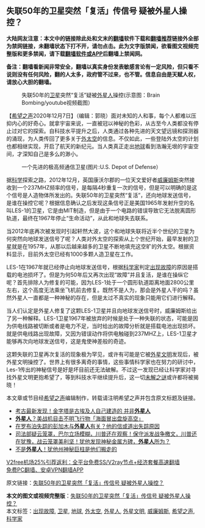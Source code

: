  <h2>失联50年的卫星突然「复活」传信号 疑被外星人操控？</h2> <p class="notice"><b>大陆网友注意：本文中的链接除此处和文末的<a href="https://github.com/bannedbook/fanqiang" >翻墙</a>软件下载和<a href="https://github.com/killgcd/justmysocks/blob/master/README.md">翻墙推荐</a>链接外全部为禁网链接，未翻墙状态下打不开，请勿点击。此为文字版禁闻，欲看图文视频完整版和更多禁闻，请下载<a href="https://github.com/bannedbook/fanqiang">翻墙软件或APP</a>后翻墙上禁闻网。</p><p>备注：翻墙看新闻非常安全，翻墙以真实身份发表敏感言论有一定风险，但只看不说则没有任何风险，翻的人太多，政府管不过来，也不管。信息自由是天赋人权，请放心大胆的翻墙。</b></p>  <div class="entry"> <figure><figcaption>失联50年的<a href="https://www.bannedbook.org/bnews/tag/%e5%8d%ab%e6%98%9f/" class="st_tag internal_tag" rel="tag" title="标签 卫星 下的日志">卫星</a>突然“复活”疑被<a href="https://www.bannedbook.org/bnews/tag/%e5%a4%96%e6%98%9f%e4%ba%ba/" class="st_tag internal_tag" rel="tag" title="标签 外星人 下的日志">外星人</a>操控(示意图：Brain Bombing/youtube视频截图）</figcaption></figure> <p>【<span class='wp_keywordlink_affiliate'><a href="https://www.soundofhope.org" title="希望之声" target="_blank">希望之声</a></span>2020年12月7日】（编辑：郭晓）面对未知的人和事，每个人都难以压抑内心的好奇心。就拿宇宙来说，一直被冠以神秘的色彩，从古至今人类都没有停止过对它的探索。自科技水平提升之后，人类通过各种先进的天文望远镜和探测器的涌现，为人类传回了更多关于<a href="https://www.bannedbook.org/bnews/tag/%E5%A4%96%E5%A4%AA%E7%A9%BA/" class="st_tag internal_tag" rel="tag" title="标签 外太空 下的日志">外太空</a>的信息。不仅如此，一些登陆外太空的计划也都相继实现，开启了航天的新纪元。当人类真正走出<a href="https://www.bannedbook.org/bnews/tag/%e5%9c%b0%e7%90%83/" class="st_tag internal_tag" rel="tag" title="标签 地球 下的日志">地球</a>看到浩瀚无垠的宇宙空间，才深知自己是多么的渺小。</p> <figure><figcaption>一个先进的极高频通信卫星(图片:U.S. Depot of Defense）</figcaption></figure> <p>据<span class='wp_keywordlink'><a href="https://www.bannedbook.org/forum11/topic309.html" title="禁片：“科学”的棍子" target="_blank">科学</a></span>探索之路，2012年12月，英国康沃尔郡的一位天文爱好者<a href="https://www.bannedbook.org/bnews/tag/%E5%A8%81%E5%BB%89%E5%A7%86%E6%96%AF/" class="st_tag internal_tag" rel="tag" title="标签 威廉姆斯 下的日志">威廉姆斯</a>突然接收到一个237MHZ频率的信号，是每隔4秒重复一次的信号，但是可以明确的是这个信号是人造物体所发出的。失联50年的卫星突然“复活”，还向地球发送信号，是谁在操控它呢？根据信息确认之后发现这条信号正是美国1965年发射升空的名叫LES-1的卫星，它是由MIT制造，但是由于一个电路的错误导致它无法脱离圆形轨道，最终在1967年停止“生命活动”，从此和地球失去联系。</p>  <p>当2012年底再次被发现时引起轩然大波，这个和地球失联将近半个世纪的卫星为何突然向地球发送信号了呢？人类对外太空的探索从上个世纪开始，最早发射的卫星就是在1957年，从那以后越来越多的卫星不断地填充这空旷的外太空。根据资料显示，目前外太空已经有1000多颗人造卫星在工作。</p> <p>LES-1在1967年就已经停止向地球发送信号，根据<a href="https://www.bannedbook.org/bnews/tag/%e7%a7%91%e5%ad%a6%e5%ae%b6/" class="st_tag internal_tag" rel="tag" title="标签 科学家 下的日志">科学家</a>判定<a href="https://www.bannedbook.org/bnews/tag/%E5%87%BA%E7%8E%B0%E6%95%85%E9%9A%9C/" class="st_tag internal_tag" rel="tag" title="标签 出现故障 下的日志">出现故障</a>的原因是搭载的电池损坏了。但是为何50年后又再次出现“故障”并且复活，是谁在操纵它呢？首先排除人为修复的可能，因为LES-1处于一个圆形轨道距离地面2800公里左右，这个高度无法乘坐飞机前去修复。既然不是人为，那会是外星人干的吗？虽然外星人一直都是一种神秘的存在，但是太过不真实的现象只能用它们进行解释。</p>  <p></p> <p>当人们认定是外星人修复了这颗LES-1卫星并且向地球发送信号时，威廉姆斯给出了另一种解释。LES-1卫星1967年被放弃的时候是处于一种失联的状态，可能是因为供电线路被切断或者是电力不足，当时给出的故障分析就是搭载电池出现损坏。就是供电线路出现故障，又因为错误动作将供电触碰到237MHZ上，LES-1卫星才能够再次向地球发送信号，这是鬼使神差般的奇迹。</p>  <p></p> <p>这颗失联的卫星再次复活的现象极为罕见，或许有可能是它被<a href="https://www.bannedbook.org/bnews/tag/%e5%a4%96%e6%98%9f%e6%96%87%e6%98%8e/" class="st_tag internal_tag" rel="tag" title="标签 外星文明 下的日志">外星文明</a>发现后，被外星文明操控了。世界上有很多离奇的事情，这些事情科学家也在努力的研讨中，Les-1传出的神秘信号是好是坏目前还无法破解。不过这一发现已经让科学家对寻找外星文明更抱希望了，等到科技水平继续提升后，这一切<span class='wp_keywordlink_affiliate'><a href="https://www.bannedbook.org/bnews/aomi/earth/" title="未解之谜" target="_blank">未解之谜</a></span>或许都将被揭晓！</p>  <p>本文章或节目经<a href="https://www.bannedbook.org/bnews/tag/%e5%b8%8c%e6%9c%9b%e4%b9%8b%e5%a3%b0/" class="st_tag internal_tag" rel="tag" title="标签 希望之声 下的日志">希望之声</a>编辑制作，转载请注明希望之声并包含原文标题及链接。</p> <ul class='op-related-articles' title='相关阅读'> <li><a href='https://www.bannedbook.org/bnews/comments/20201207/1443599.html' target='_blank'>考古最新发现！金字塔是古埃及人自己建造的 并非<b>外星人</b></a></li> <li><a href='https://www.bannedbook.org/bnews/cnnews/20201205/1442538.html' target='_blank'><b>外星人</b>？美战机目击不明飞行物「海面冒出盘旋高空」</a></li> <li><a href='https://www.bannedbook.org/bnews/comments/20201205/1442226.html' target='_blank'>在罗布泊失踪的彭加木与<b>外星人</b>有关？他的信或道出失踪原因</a></li> <li><a href='https://www.bannedbook.org/bnews/cbnews/20201203/1441182.html' target='_blank'>司法部疑云笼罩，巴尔立场模糊，川普还在观察！保守派发战争檄文，川普还在犹豫，战云笼罩美利坚！犹他发现神秘金属方碑，<b>外星人</b>所为？</a></li> <li><a href='https://www.bannedbook.org/bnews/funmedia/20201202/1440883.html' target='_blank'>不是<b>外星人</b>！犹他州神秘巨柱是他们搬走的</a></li> </ul> <p class="texttj"> <a href="https://www.bannedbook.org/forum23/topic22702.html" target="_blank">V2free机场25%引荐返利：全平台免费SS/V2ray节点+经济套餐高速翻墙</a><br/> <a href="https://github.com/bannedbook/fanqiang/wiki/%E7%A6%81%E9%97%BB%E7%BD%91%E5%AE%89%E5%8D%93%E7%BF%BB%E5%A2%99%E6%96%B0%E9%97%BBAPP" target="_blank">免费PC翻墙、安卓VPN翻墙APP</a></p><p>原文链接：<a class="src_link"  href="https://www.soundofhope.org/post/449665" target="_blank">失联50年的卫星突然「复活」传信号 疑被外星人操控？</a></p><a name='sharetosocial'></a>       <div><b>本文的图文或视频完整版</b>：<a href='https://www.bannedbook.org/bnews/comments/20201207/1443697.html'>失联50年的卫星突然「复活」传信号 疑被外星人操控？</a></div>  </div><!--END ENTRY--> <div class="postfooter"> <div>本文标签：<a href="https://www.bannedbook.org/bnews/tag/%E5%87%BA%E7%8E%B0%E6%95%85%E9%9A%9C/" rel="tag">出现故障</a>, <a href="https://www.bannedbook.org/bnews/tag/%e5%8d%ab%e6%98%9f/" rel="tag">卫星</a>, <a href="https://www.bannedbook.org/bnews/tag/%e5%9c%b0%e7%90%83/" rel="tag">地球</a>, <a href="https://www.bannedbook.org/bnews/tag/%E5%A4%96%E5%A4%AA%E7%A9%BA/" rel="tag">外太空</a>, <a href="https://www.bannedbook.org/bnews/tag/%e5%a4%96%e6%98%9f%e4%ba%ba/" rel="tag">外星人</a>, <a href="https://www.bannedbook.org/bnews/tag/%e5%a4%96%e6%98%9f%e6%96%87%e6%98%8e/" rel="tag">外星文明</a>, <a href="https://www.bannedbook.org/bnews/tag/%E5%A8%81%E5%BB%89%E5%A7%86%E6%96%AF/" rel="tag">威廉姆斯</a>, <a href="https://www.bannedbook.org/bnews/tag/%e5%b8%8c%e6%9c%9b%e4%b9%8b%e5%a3%b0/" rel="tag">希望之声</a>, <a href="https://www.bannedbook.org/bnews/tag/%e7%a7%91%e5%ad%a6%e5%ae%b6/" rel="tag">科学家</a></div>  </div><!--END POSTFOOTER--> 